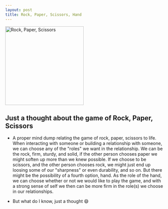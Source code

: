 ```yaml
---
layout: post
title: Rock, Paper, Scissors, Hand
---
```

<img src="https://media.istockphoto.com/id/547050606/photo/rock-paper-scissors.jpg?b=1&s=170667a&w=0&k=20&c=YZgmyHQtMijgBtpFBAQ5xI4dQDmUnzpMCfcAA9c6Bz0=" alt="Rock, Paper, Scissors" width="250"/>
<br>

## Just a thought about the game of Rock, Paper, Scissors
- A proper mind dump relating the game of rock, paper, scissors to life. When interacting with someone or building a relationship with someone, we can choose
any of the "roles" we want in the relationship. We can be the rock, firm, sturdy, and solid, if the other person chooses paper we might soften up more than we knew possible.
If we choose to be scissors, and the other person chooses rock, we might just end up loosing some of our "sharpness" or even durability, and so on. But there
might be the possibility of a fourth option, hand. As the role of the hand, we can choose whether or not we would like to play the game, and with a strong sense of self
we then can be more firm in the role(s) we choose in our relationships. 

- But what do I know, just a thought 😄

